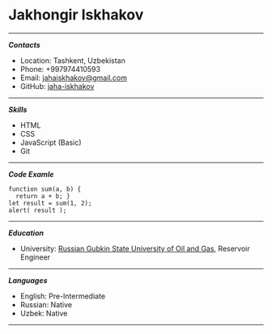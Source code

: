 # Jakhongir Iskhakov
****
***Contacts***
* Location: Tashkent, Uzbekistan
* Phone: +997974410593
* Email: jahaiskhakov@gmail.com
* GitHub: [jaha-iskhakov](https://github.com/jaha-iskhakov)
********
***Skills***
* HTML
* CSS
* JavaScript (Basic)
* Git
***********
***Code Examle***
```
function sum(a, b) {
  return a + b; }
let result = sum(1, 2);
alert( result );
```
****************
***Education***
* University:  [Russian Gubkin State University of Oil and Gas](http://en.gubkin.ru/), Reservoir Engineer
****
***Languages***
* English: Pre-Intermediate
* Russian: Native
* Uzbek: Native
****